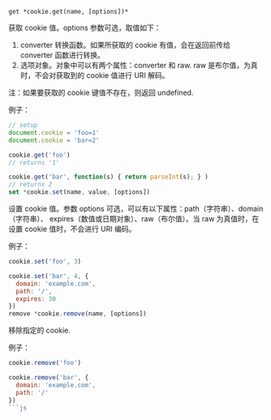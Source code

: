 `get *cookie.get(name, [options])*`

获取 cookie 值。options 参数可选，取值如下：

1. converter 转换函数。如果所获取的 cookie 有值，会在返回前传给 converter
函数进行转换。
2. 选项对象。对象中可以有两个属性：converter 和 raw. raw 是布尔值，为真时，不会对获取到的
cookie 值进行 URI 解码。

注：如果要获取的 cookie 键值不存在，则返回 undefined.

例子：
```js
// setup
document.cookie = 'foo=1'
document.cookie = 'bar=2'

cookie.get('foo')
// returns '1'

cookie.get('bar', function(s) { return parseInt(s); } )
// returns 2
set *cookie.set(name, value, [options])
```
设置 cookie 值。参数 options 可选，可以有以下属性：path（字符串）、domain（字符串）、
expires（数值或日期对象）、raw（布尔值）。当 raw 为真值时，在设置 cookie 值时，不会进行
URI 编码。

例子：
```js
cookie.set('foo', 3)

cookie.set('bar', 4, {
  domain: 'example.com',
  path: '/',
  expires: 30
})
remove *cookie.remove(name, [options])
```
移除指定的 cookie.

例子：
```js
cookie.remove('foo')

cookie.remove('bar', {
  domain: 'example.com',
  path: '/'
})
```js